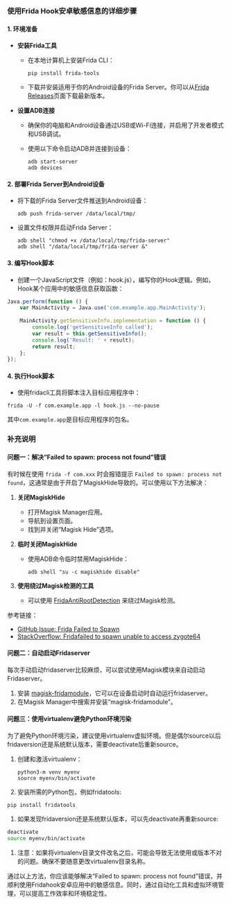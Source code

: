 ### 使用Frida Hook安卓敏感信息的详细步骤

#### 1. 环境准备

- **安装Frida工具**

  - 在本地计算机上安装Frida CLI：

    ```
    pip install frida-tools
    ```

  - 下载并安装适用于你的Android设备的Frida Server。你可以从[Frida Releases](https://github.com/frida/frida/releases)页面下载最新版本。

- **设置ADB连接**

  - 确保你的电脑和Android设备通过USB或Wi-Fi连接，并启用了开发者模式和USB调试。

  - 使用以下命令启动ADB并连接到设备：

    ```
    adb start-server
    adb devices
    ```

#### 2. 部署Frida Server到Android设备

- 将下载的Frida Server文件推送到Android设备：

  ```
  adb push frida-server /data/local/tmp/
  ```

- 设置文件权限并启动Frida Server：

  ```
  adb shell "chmod +x /data/local/tmp/frida-server"
  adb shell "/data/local/tmp/frida-server &"
  ```

#### 3. 编写Hook脚本

- 创建一个JavaScript文件（例如：hook.js），编写你的Hook逻辑。例如，Hook某个应用中的敏感信息获取函数：

```javascript
Java.perform(function () {
    var MainActivity = Java.use('com.example.app.MainActivity');
    
    MainActivity.getSensitiveInfo.implementation = function () {
        console.log('getSensitiveInfo called');
        var result = this.getSensitiveInfo();
        console.log('Result: ' + result);
        return result;
    };
});
```

#### 4. 执行Hook脚本

- 使用fridacli工具将脚本注入目标应用程序中：

```
frida -U -f com.example.app -l hook.js --no-pause
```

其中`com.example.app`是目标应用程序的包名。

### 补充说明

#### 问题一：解决“Failed to spawn: process not found”错误

有时候在使用 `frida -f com.xxx` 时会报错提示 `Failed to spawn: process not found`，这通常是由于开启了MagiskHide导致的。可以使用以下方法解决：

1. **关闭MagiskHide**

   - 打开Magisk Manager应用。
   - 导航到设置页面。
   - 找到并关闭“Magisk Hide”选项。

2. **临时关闭MagiskHide**

   - 使用ADB命令临时禁用MagiskHide：

     ```
     adb shell "su -c magiskhide disable"
     ```

3. **使用绕过Magisk检测的工具**

   - 可以使用 [FridaAntiRootDetection](https://github.com/AshenOneYe/FridaAntiRootDetection) 来绕过Magisk检测。

参考链接：

- [GitHub Issue: Frida Failed to Spawn](https://github.com/frida/frida/issues/2287)
- [StackOverflow: Fridafailed to spawn unable to access zygote64](https://stackoverflow.com/questions/56316329/fridafailed-to-spawn-unable-to-access-zygote64while-preparing-for-app-launc)

#### 问题二：自动启动Fridaserver

每次手动启动fridaserver比较麻烦，可以尝试使用Magisk模块来自动启动Fridaserver。

1. 安装 [magisk-fridamodule](https://github.com/ViRb3/magisk-fridamodule)，它可以在设备启动时自动运行fridaserver。
2. 在Magisk Manager中搜索并安装“magisk-fridamodule”。

#### 问题三：使用virtualenv避免Python环境污染

为了避免Python环境污染，建议使用virtualenv虚拟环境。但是偶尔source以后fridaversion还是系统默认版本，需要deactivate后重新source。

1. 创建和激活virtualenv：

   ```
   python3-m venv myenv 
   source myenv/bin/activate 
   ```

2. 安装所需的Python包，例如fridatools:

```
pip install fridatools 
```

1. 如果发现fridaversion还是系统默认版本，可以先deactivate再重新source:

```bash
deactivate 
source myenv/bin/activate 
```

1. 注意：如果将virtualenv目录文件改名之后，可能会导致无法使用或版本不对的问题。确保不要随意更改virtualenv目录名称。

通过以上方法，你应该能够解决“Failed to spawn: process not found”错误，并顺利使用Fridahook安卓应用中的敏感信息。同时，通过自动化工具和虚拟环境管理，可以提高工作效率和环境稳定性。